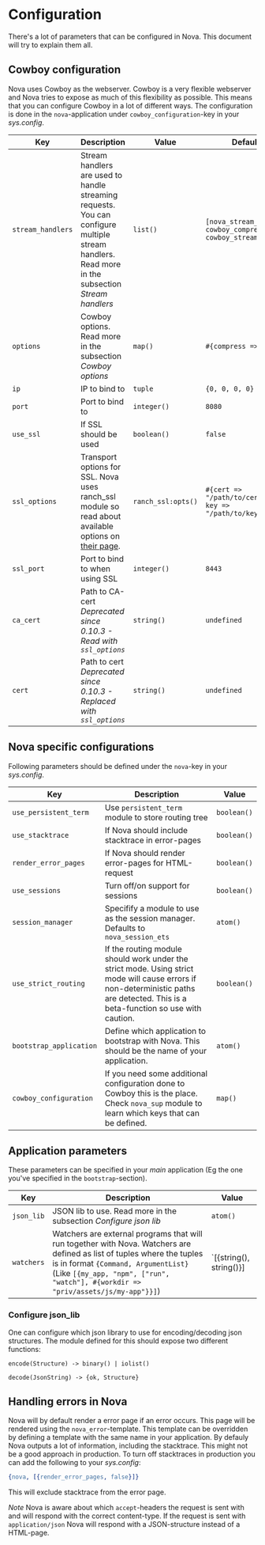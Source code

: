 # Configuration

There's a lot of parameters that can be configured in Nova. This document will try to explain them all.

## Cowboy configuration

Nova uses Cowboy as the webserver. Cowboy is a very flexible webserver and Nova tries to expose as much of this flexibility as possible. This means that you can configure Cowboy in a lot of different ways. The configuration is done in the `nova`-application under `cowboy_configuration`-key in your *sys.config*.

| Key | Description | Value | Default |
|-----|-------------|-------|---------|
| `stream_handlers` | Stream handlers are used to handle streaming requests. You can configure multiple stream handlers. Read more in the subsection *Stream handlers* | `list()` | `[nova_stream_h, cowboy_compress_h, cowboy_stream_h]` |
| `options` | Cowboy options. Read more in the subsection *Cowboy options* | `map()` | `#{compress => true}` |
| `ip` | IP to bind to | `tuple` | `{0, 0, 0, 0}` |
| `port` | Port to bind to | `integer()` | `8080` |
| `use_ssl` | If SSL should be used | `boolean()` | `false` |
| `ssl_options` | Transport options for SSL. Nova uses ranch_ssl module so read about available options on [their page](https://ninenines.eu/docs/en/ranch/2.0/manual/ranch_ssl/). | `ranch_ssl:opts()` | `#{cert => "/path/to/cert.pem", key => "/path/to/key.pem"}` |
| `ssl_port` | Port to bind to when using SSL | `integer()` | `8443` |
| `ca_cert` | Path to CA-cert *Deprecated since 0.10.3 - Read with `ssl_options`*| `string()` | `undefined` |
| `cert` | Path to cert *Deprecated since 0.10.3 - Replaced with `ssl_options`*| `string()` | `undefined` |


## Nova specific configurations

Following parameters should be defined under the `nova`-key in your *sys.config*.

| Key | Description | Value |
|-----|-------------|-------|
| `use_persistent_term` | Use `persistent_term` module to store routing tree | `boolean()` |
| `use_stacktrace` | If Nova should include stacktrace in error-pages | `boolean()` |
| `render_error_pages` | If Nova should render error-pages for HTML-request | `boolean()` |
| `use_sessions` | Turn off/on support for sessions | `boolean()` |
| `session_manager` | Specifify a module to use as the session manager. Defaults to `nova_session_ets` | `atom()` |
| `use_strict_routing`    | If the routing module should work under the strict mode. Using strict mode will cause errors if non-deterministic paths are detected. This is a beta-function so use with caution. | `boolean()` |
| `bootstrap_application` | Define which application to bootstrap with Nova. This should be the name of your application. | `atom()` |
| `cowboy_configuration` | If you need some additional configuration done to Cowboy this is the place. Check `nova_sup` module to learn which keys that can be defined. | `map()` |

## Application parameters

These parameters can be specified in your *main* application (Eg the one you've specified in the `bootstrap`-section).

| Key | Description | Value |
|-----|-------------|-------|
| `json_lib` | JSON lib to use. Read more in the subsection *Configure json lib* | `atom()` |
| `watchers` | Watchers are external programs that will run together with Nova. Watchers are defined as list of tuples where the tuples is in format `{Command, ArgumentList}` (Like `[{my_app, "npm", ["run", "watch"], #{workdir => "priv/assets/js/my-app"}}]`) | `[{string(), string()}] | [{atom(), string(), map()}] | [{atom(), string(), list(), map()}]` |



### Configure json_lib

One can configure which json library to use for encoding/decoding json structures. The module defined for this should expose two different functions:

`encode(Structure) -> binary() | iolist()`

`decode(JsonString) -> {ok, Structure}`


## Handling errors in Nova

Nova will by default render a error page if an error occurs. This page will be rendered using the `nova_error`-template. This template can be overridden by defining a template with the same name in your application.
By defauly Nova outputs a lot of information, including the stacktrace. This might not be a good approach in production. To turn off stacktraces in production you can add the following to your *sys.config*:

```erlang
{nova, [{render_error_pages, false}]}
```

This will exclude stacktrace from the error page.

*Note* Nova is aware about which `accept`-headers the request is sent with and will respond with the correct content-type. If the request is sent with `application/json` Nova will respond with a JSON-structure instead of a HTML-page.
